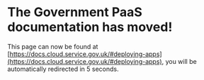 # The Government PaaS documentation has moved!
This page can now be found at [https://docs.cloud.service.gov.uk/#deploying-apps](https://docs.cloud.service.gov.uk/#deploying-apps), you will be automatically redirected in 5 seconds.